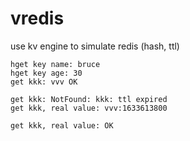 # vredis

use kv engine to simulate redis (hash, ttl)

```
hget key name: bruce
hget key age: 30
get kkk: vvv OK

get kkk: NotFound: kkk: ttl expired
get kkk, real value: vvv:1633613800

get kkk, real value: OK
```
